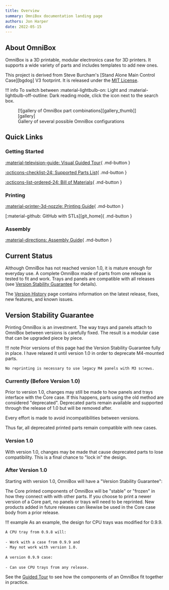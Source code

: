 ```yaml
---
title: Overview
summary: OmniBox documentation landing page
authors: Jon Harper
date: 2022-05-15
---
```

## About OmniBox

OmniBox is a 3D printable, modular electronics case for 3D printers. It supports a wide variety of parts and includes templates to add new ones. 

This project is derived from Steve Burcham's [Stand Alone Main Control Case][bgdog] V3 footprint. It is released under the [MIT License][license].

!!! info
    To switch between :material-lightbulb-on: Light and :material-lightbulb-off-outline: Dark reading mode, click the icon next to the search box.

<figure markdown>
  [![gallery of OmniBox part combinations][gallery_thumb]][gallery]
  <figcaption>Gallery of several possible OmniBox configurations</figcaption>
</figure>

## Quick Links

### Getting Started

[:material-television-guide: Visual Guided Tour][tour]{ .md-button }

[:octicons-checklist-24: Supported Parts List][support]{ .md-button }

[:octicons-list-ordered-24: Bill of Materials][bom]{ .md-button }

### Printing

[:material-printer-3d-nozzle: Printing Guide][printing]{ .md-button }

[:material-github: GitHub with STLs][git_home]{ .md-button }

### Assembly

[:material-directions: Assembly Guide][assembly]{ .md-button }

## Current Status

Although OmniBox has not reached version 1.0, it is mature enough for everyday use. A complete OmniBox made of parts from one release is tested to fit and work. Trays and panels are compatible with all releases (see [Version Stability Guarantee](#version-stability-guarantee) for details).

The [Version History][current_release] page contains information on the latest release, fixes, new features, and known issues.

## Version Stability Guarantee

Printing OmniBox is an investment. The way trays and panels attach to OmniBox between versions is carefully fixed. The result is a modular case that can be upgraded piece by piece.

!!! note
    Prior versions of this page had the Version Stability Guarantee fully in place. I have relaxed it until version 1.0 in order to deprecate M4-mounted parts.

    No reprinting is necessary to use legacy M4 panels with M3 screws.

### Currently (Before Version 1.0)

Prior to version 1.0, changes may still be made to how panels and trays interface with the Core case. If this happens, parts using the old method are considered "deprecated". Deprecated parts remain available and supported through the release of 1.0 but will be removed after. 

Every effort is made to avoid incompatibilities between versions.

Thus far, all deprecated printed parts remain compatible with new cases.

### Version 1.0

With version 1.0, changes may be made that cause deprecated parts to lose compatibility. This is a final chance to "lock in" the design.

### After Version 1.0

Starting with version 1.0, OmniBox will have a "Version Stability Guarantee":

The Core printed components of OmniBox will be "stable" or "frozen" in how they connect with with other parts. If you choose to print a newer version of a Core part, no panels or trays will need to be reprinted. New products added in future releases can likewise be used in the Core case body from a prior release.

!!! example
    As an example, the design for CPU trays was modified for 0.9.9.
    
    A CPU tray from 0.9.8 will:

    - Work with a case from 0.9.9 and
    - May not work with version 1.0.

    A version 0.9.9 case:

    - Can use CPU trays from any release.

See the [Guided Tour][tour] to see how the components of an OmniBox fit together in practice.

[gallery_thumb]: img/examples/gallery_thumb.png
[gallery]: img/examples/gallery.png

[current_release]: history/index.md "Version History (Current Release)"
[tour]:     tour.md                 "Guided Tour"
[support]:  support/index.md        "Supported Parts List"
[bom]:      bom.md                  "Bill of Materials"
[printing]: printing.md             "Printing Guide"
[assembly]: assembly_v2/index.md       "Assembly Guide"
[license]:  license.md              "Contributing and License"